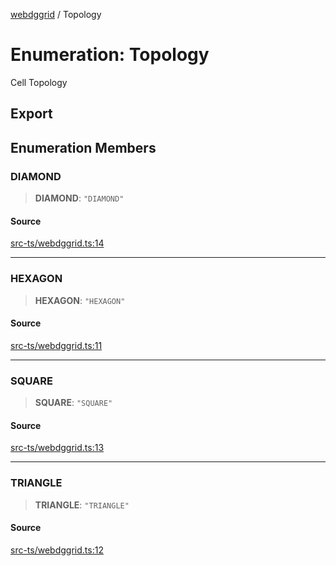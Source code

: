 [webdggrid](../index.md) / Topology

# Enumeration: Topology

Cell Topology

## Export

## Enumeration Members

### DIAMOND

> **DIAMOND**: `"DIAMOND"`

#### Source

[src-ts/webdggrid.ts:14](https://github.com/am2222/webDggrid/blob/a437321/src-ts/webdggrid.ts#L14)

***

### HEXAGON

> **HEXAGON**: `"HEXAGON"`

#### Source

[src-ts/webdggrid.ts:11](https://github.com/am2222/webDggrid/blob/a437321/src-ts/webdggrid.ts#L11)

***

### SQUARE

> **SQUARE**: `"SQUARE"`

#### Source

[src-ts/webdggrid.ts:13](https://github.com/am2222/webDggrid/blob/a437321/src-ts/webdggrid.ts#L13)

***

### TRIANGLE

> **TRIANGLE**: `"TRIANGLE"`

#### Source

[src-ts/webdggrid.ts:12](https://github.com/am2222/webDggrid/blob/a437321/src-ts/webdggrid.ts#L12)
